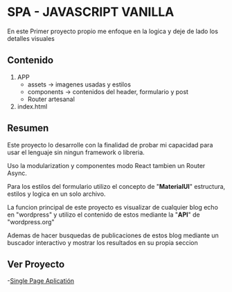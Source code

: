 # SPA - JAVASCRIPT VANILLA

 En este Primer proyecto propio me enfoque en la logica y deje de lado los detalles visuales

## Contenido 

  1. APP
     - assets -> imagenes usadas y estilos
     - components -> contenidos del header, formulario y post
     - Router artesanal 
  2. index.html

## Resumen

Este proyecto lo desarrolle con la finalidad de probar mi capacidad para usar el lenguaje sin ningun framework o libreria.

Uso la modularization y componentes modo React tambien un Router Async.

Para los estilos del formulario utilizo el concepto de "**MaterialUI**" estructura, estilos y logica en un solo archivo.

La funcion principal de este proyecto es visualizar de cualquier blog echo en "wordpress" y utilizo el contenido de estos mediante la "**API**" de "wordpress.org" 

Ademas de hacer busquedas de publicaciones de estos blog mediante un buscador interactivo y mostrar los resultados en su propia seccion 

## Ver Proyecto

-[Single Page Aplicatión](https://richard-allcca.github.io/SPA-Vanilla/)
